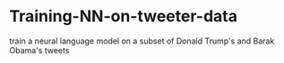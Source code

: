 # Training-NN-on-tweeter-data
train a neural language model on a subset of Donald Trump's and Barak Obama's tweets
